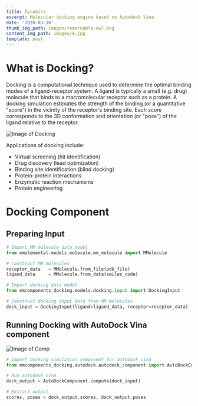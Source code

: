 ```yaml
---
title: Dynamics
excerpt: Molecular docking engine based on Autodock Vina
date: '2020-03-10'
thumb_img_path: images/remarkable-owl.png
content_img_path: images/8.jpg
template: post
---
```

# What is Docking?
Docking is a computational technique used to determine the optimal binding modes of a ligand-receptor system. A ligand is typically a small (e.g. drug) molecule that binds to a macromolecular receptor such as a protein. A docking simulation estimates the strength of the binding (or a quantitative "score") in the vicinity of the receptor's binding site. Each score corresponds to the 3D conformation and orientation (or "pose") of the ligand relative to the receptor.

![Image of Docking](https://github.com/MolSSI/MMIC_docking/blob/master/mmic_docking/data/imgs/docking-sys.png?raw=true)

    
Applications of docking include:

- Virtual screening (hit identification)
- Drug discovery (lead optimization)
- Binding site identification (blind docking)
- Protein-protein interactions
- Enzymatic reaction mechanisms
- Protein engineering

# Docking Component
## Preparing Input

```python
# Import MM molecule data model
from mmelemental.models.molecule.mm_molecule import MMolecule

# Construct MM molecules
receptor_data   = MMolecule.from_file(pdb_file)
ligand_data     = MMolecule.from_data(smiles_code)

# Import docking data model
from mmcomponents_docking.models.docking.input import DockingInput

# Construct docking input data from MM molecules
dock_input = DockingInput(ligand=ligand_data, receptor=receptor_data)

```

## Running Docking with AutoDock Vina component

![Image of Comp](https://github.com/MolSSI/MMIC_docking/blob/master/mmic_docking/data/imgs/autodock.png?raw=true)

```python
# Import docking simulation component for autodock vina
from mmcomponents_docking.autodock.autodock_component import AutoDockComponent

# Run autodock vina
dock_output = AutoDockComponent.compute(dock_input)

# Extract output
scores, poses = dock_output.scores, dock_output.poses
```